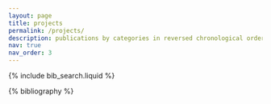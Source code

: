 ```yaml
---
layout: page
title: projects
permalink: /projects/
description: publications by categories in reversed chronological order.
nav: true
nav_order: 3
---
```


<!-- pages/projects.md -->
<!-- Bibsearch Feature -->

{% include bib_search.liquid %}

<div class="publications">

{% bibliography %}